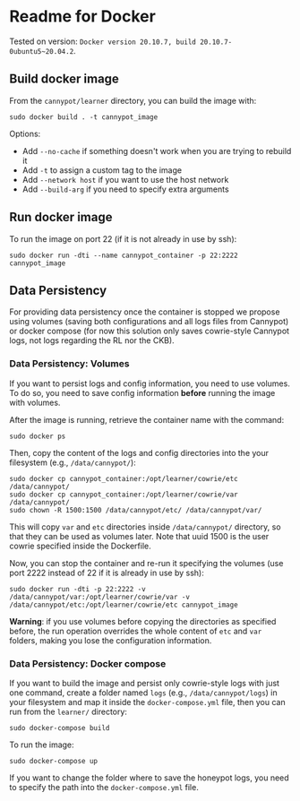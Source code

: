 # Readme for Docker

Tested on version: `Docker version 20.10.7, build 20.10.7-0ubuntu5~20.04.2`.

## Build docker image

From the `cannypot/learner` directory, you can build the image with: 
 
 ```
 sudo docker build . -t cannypot_image
 ```

Options:
- Add `--no-cache` if something doesn't work when you are trying to rebuild it
- Add `-t` to assign a custom tag to the image
- Add `--network host` if you want to use the host network
- Add `--build-arg` if you need to specify extra arguments

## Run docker image

To run the image on port 22 (if it is not already in use by ssh): 
```
sudo docker run -dti --name cannypot_container -p 22:2222 cannypot_image
```

## Data Persistency

For providing data persistency once the container is stopped we propose using volumes (saving both configurations and all logs files from Cannypot) or docker compose (for now this solution only saves cowrie-style Cannypot logs, not logs regarding the RL nor the CKB).

### Data Persistency: Volumes

If you want to persist logs and config information, you need to use volumes. To do so, you need to save config information **before** running the image with volumes.

After the image is running, retrieve the container name with the command: 

```
sudo docker ps 
```

Then, copy the content of the logs and config directories into the your filesystem (e.g., `/data/cannypot/`): 

```
sudo docker cp cannypot_container:/opt/learner/cowrie/etc /data/cannypot/ 
sudo docker cp cannypot_container:/opt/learner/cowrie/var /data/cannypot/ 
sudo chown -R 1500:1500 /data/cannypot/etc/ /data/cannypot/var/
```

This will copy `var` and `etc` directories inside `/data/cannypot/` directory, so that they can be used as volumes later. Note that uuid 1500 is the user cowrie specified inside the Dockerfile.

Now, you can stop the container and re-run it specifying the volumes (use port 2222 instead of 22 if it is already in use by ssh): 

```
sudo docker run -dti -p 22:2222 -v /data/cannypot/var:/opt/learner/cowrie/var -v /data/cannypot/etc:/opt/learner/cowrie/etc cannypot_image
```

**Warning**: if you use volumes before copying the directories as specified before, the run operation overrides the whole content of `etc` and `var` folders, making you lose the configuration information. 


### Data Persistency: Docker compose

If you want to build the image and persist only cowrie-style logs with just one command, create a folder named `logs` (e.g., `/data/cannypot/logs`) in your filesystem and map it inside the `docker-compose.yml` file, then you can run from the `learner/` directory:

```
sudo docker-compose build
```

To run the image:

```
sudo docker-compose up
```

If you want to change the folder where to save the honeypot logs, you need to specify the path into the `docker-compose.yml` file.
